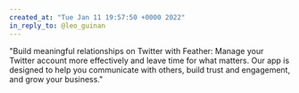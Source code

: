 ```yaml
---
created_at: "Tue Jan 11 19:57:50 +0000 2022"
in_reply_to: @leo_guinan
---
```


"Build meaningful relationships on Twitter with Feather: Manage your Twitter account more effectively and leave time for what matters. Our app is designed to help you communicate with others, build trust and engagement, and grow your business."
